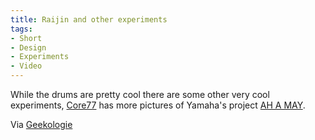 ```yaml
---
title: Raijin and other experiments
tags:
- Short
- Design
- Experiments
- Video
---
```


While the drums are pretty cool there are some other very cool experiments, 
[Core77](http://www.core77.com/posts/35572/Design-Experiment-Yamaha-Has-Product-Designers-Switch-Roles) has more pictures of Yamaha's project 
[AH A MAY](http://www.yamaha.com/design/ahamay/). 
 
Via 
[Geekologie](http://geekologie.com/2015/04/jamming-out-yamahas-360-degree-spherical.php)
